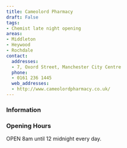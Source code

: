 ```yaml
---
title: Cameolord Pharmacy
draft: False
tags:
- Chemist late night opening
areas:
- Middleton
- Heywood
- Rochdale
contact:
  addresses:
  - 7, Oxord Street, Manchester City Centre
  phone:
  - 0161 236 1445
  web_addresses:
  - http://www.cameolordpharmacy.co.uk/
---
```


### Information


### Opening Hours
OPEN 8am until 12 midnight every day.